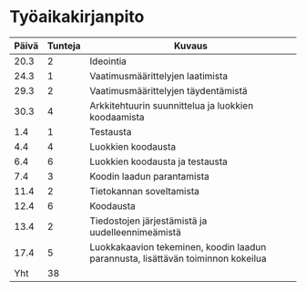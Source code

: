 # Työaikakirjanpito

Päivä | Tunteja | Kuvaus
--- | --- | --- 
20.3 | 2 | Ideointia
24.3 | 1 | Vaatimusmäärittelyjen laatimista
29.3 | 2 | Vaatimusmäärittelyjen täydentämistä
30.3 | 4 | Arkkitehtuurin suunnittelua ja luokkien koodaamista
1.4 | 1 | Testausta
4.4 | 4 | Luokkien koodausta
6.4 | 6 | Luokkien koodausta ja testausta
7.4 | 3 | Koodin laadun parantamista
11.4 | 2 | Tietokannan soveltamista
12.4 | 6 | Koodausta
13.4 | 2 | Tiedostojen järjestämistä ja uudelleennimeämistä
17.4 | 5 | Luokkakaavion tekeminen, koodin laadun parannusta, lisättävän toiminnon kokeilua
Yht | 38 |
